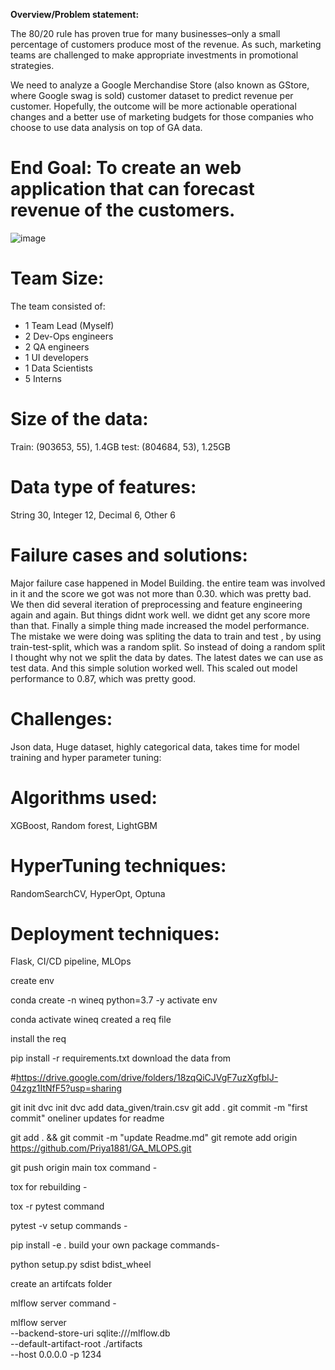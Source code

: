 **Overview/Problem statement:**

The 80/20 rule has proven true for many businesses–only a small percentage of customers produce most of the revenue. As such, marketing teams are challenged to make appropriate investments in promotional strategies.

We need to analyze a Google Merchandise Store (also known as GStore, where Google swag is sold) customer dataset to predict revenue per customer. Hopefully, the outcome will be more actionable operational changes and a better use of marketing budgets for those companies who choose to use data analysis on top of GA data.

# **End Goal:** To create an web application that can forecast revenue of the customers.
 
![image](https://user-images.githubusercontent.com/75694058/120646851-91ca6b80-c497-11eb-8779-fb8e8f0cddbe.png)

 
# Team Size:
The team consisted of:
- 1 Team Lead (Myself)
- 2 Dev-Ops engineers
- 2 QA engineers
- 1 UI developers
- 1 Data Scientists
- 5 Interns

# **Size of the data:**
Train: (903653, 55), 1.4GB
test: (804684, 53), 1.25GB
# **Data type of features:**
String 30, Integer 12, Decimal 6, Other 6

# Failure cases and solutions:
Major failure case happened in Model Building. the entire team was involved in it and the score we got was not more than 0.30. which was pretty bad.
We then did several iteration of preprocessing and feature engineering again and again. But things didnt work well. we didnt get any score more than that.
Finally a simple thing made increased the model performance. The mistake we were doing was spliting the data to train and test , by using train-test-split,
which was a random split.
So instead of doing a random split I thought why not we split the data by dates. The latest dates we can use as test data.
And this simple solution worked well. This scaled out model performance to 0.87, which was pretty good.

# **Challenges:**
Json data, Huge dataset, highly categorical data, takes time for model training and hyper parameter tuning:
# **Algorithms used:**
XGBoost, Random forest, LightGBM

# **HyperTuning techniques:**
RandomSearchCV, HyperOpt, Optuna

# **Deployment techniques:**
Flask, CI/CD pipeline, MLOps


create env

conda create -n wineq python=3.7 -y
activate env

conda activate wineq
created a req file

install the req

pip install -r requirements.txt
download the data from

#https://drive.google.com/drive/folders/18zqQiCJVgF7uzXgfbIJ-04zgz1ItNfF5?usp=sharing

git init
dvc init 
dvc add data_given/train.csv
git add .
git commit -m "first commit"
oneliner updates for readme

git add . && git commit -m "update Readme.md"
git remote add origin https://github.com/Priya1881/GA_MLOPS.git

git push origin main
tox command -

tox
for rebuilding -

tox -r 
pytest command

pytest -v
setup commands -

pip install -e . 
build your own package commands-

python setup.py sdist bdist_wheel

create an artifcats folder

mlflow server command -

mlflow server \
--backend-store-uri sqlite:///mlflow.db \
--default-artifact-root ./artifacts \
--host 0.0.0.0 -p 1234
